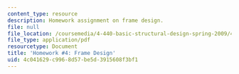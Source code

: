 ```yaml
---
content_type: resource
description: Homework assignment on frame design.
file: null
file_location: /coursemedia/4-440-basic-structural-design-spring-2009/4c041629c9968d57be5d3915608f3bf1_MIT4_440s09_assn04.pdf
file_type: application/pdf
resourcetype: Document
title: 'Homework #4: Frame Design'
uid: 4c041629-c996-8d57-be5d-3915608f3bf1
---
```


